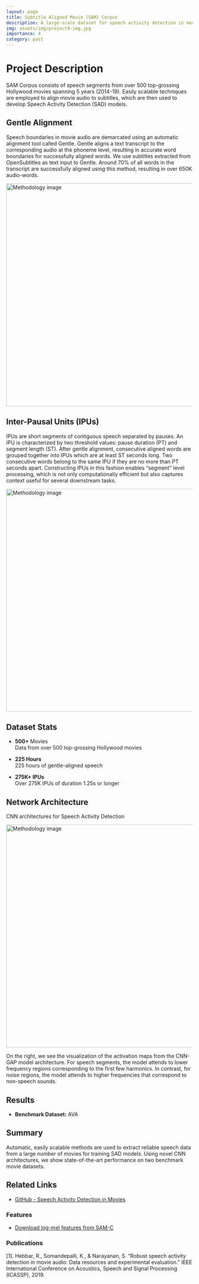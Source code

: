 ```yaml
---
layout: page
title: Subtitle Aligned Movie (SAM) Corpus
description: A large-scale dataset for speech activity detection in movies
img: assets/img/project9-img.jpg
importance: 4
category: past
---
```


# Project Description

SAM Corpus consists of speech segments from over 500 top-grossing Hollywood movies spanning 5 years (2014-19). Easily scalable techniques are employed to align movie audio to subtitles, which are then used to develop Speech Activity Detection (SAD) models.

## Gentle Alignment

Speech boundaries in movie audio are demarcated using an automatic alignment tool called Gentle. Gentle aligns a text transcript to the corresponding audio at the phoneme level, resulting in accurate word boundaries for successfully aligned words. We use subtitles extracted from OpenSubtitles as text input to Gentle. Around 70% of all words in the transcript are successfully aligned using this method, resulting in over 650K audio-words.

<img src="{{ site.baseurl }}/assets/img/project9-img1.svg" alt="Methodology image" width="600">

## Inter-Pausal Units (IPUs)

IPUs are short segments of contiguous speech separated by pauses. An IPU is characterized by two threshold values: pause duration (PT) and segment length (ST). After gentle alignment, consecutive aligned words are grouped together into IPUs which are at least ST seconds long. Two consecutive words belong to the same IPU if they are no more than PT seconds apart. Constructing IPUs in this fashion enables “segment” level processing, which is not only computationally efficient but also captures context useful for several downstream tasks.

<img src="{{ site.baseurl }}/assets/img/project9-img2.svg" alt="Methodology image" width="600">

## Dataset Stats

- **500+** Movies  
  Data from over 500 top-grossing Hollywood movies

- **225 Hours**  
  225 hours of gentle-aligned speech

- **275K+ IPUs**  
  Over 275K IPUs of duration 1.25s or longer

## Network Architecture

CNN architectures for Speech Activity Detection

<img src="{{ site.baseurl }}/assets/img/project9-img3.svg" alt="Methodology image" width="600">

On the right, we see the visualization of the activation maps from the CNN-GAP model architecture. For speech segments, the model attends to lower frequency regions corresponding to the first few harmonics. In contrast, for noise regions, the model attends to higher frequencies that correspond to non-speech sounds.

## Results

- **Benchmark Dataset:** AVA

## Summary

Automatic, easily scalable methods are used to extract reliable speech data from a large number of movies for training SAD models. Using novel CNN architectures, we show state-of-the-art performance on two benchmark movie datasets.

## Related Links

- [GitHub - Speech Activity Detection in Movies](https://github.com/usc-sail/mica-speech-activity-detection/wiki)

### Features

- [Download log-mel features from SAM-C](https://drive.google.com/file/d/1hz9zKtR4w8EiKCZ3klxqEZ4pHw3eXEnx/view)

### Publications

[1]. Hebbar, R., Somandepalli, K., & Narayanan, S. “Robust speech activity detection in movie audio: Data resources and experimental evaluation.” IEEE International Conference on Acoustics, Speech and Signal Processing (ICASSP), 2019.